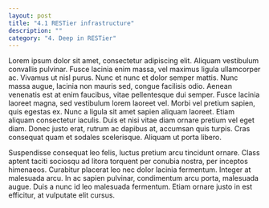 ```yaml
---
layout: post
title: "4.1 RESTier infrastructure"
description: ""
category: "4. Deep in RESTier"
---
```



Lorem ipsum dolor sit amet, consectetur adipiscing elit. Aliquam vestibulum convallis pulvinar. Fusce lacinia enim massa, vel maximus ligula ullamcorper ac. Vivamus ut nisl purus. Nunc et nunc et dolor semper mattis. Nunc massa augue, lacinia non mauris sed, congue facilisis odio. Aenean venenatis est at enim faucibus, vitae pellentesque dui semper. Fusce lacinia laoreet magna, sed vestibulum lorem laoreet vel. Morbi vel pretium sapien, quis egestas ex. Nunc a ligula sit amet sapien aliquam laoreet. Etiam aliquam consectetur iaculis. Duis et nisi vitae diam ornare pretium vel eget diam. Donec justo erat, rutrum ac dapibus at, accumsan quis turpis. Cras consequat quam et sodales scelerisque. Aliquam ut porta libero.

Suspendisse consequat leo felis, luctus pretium arcu tincidunt ornare. Class aptent taciti sociosqu ad litora torquent per conubia nostra, per inceptos himenaeos. Curabitur placerat leo nec dolor lacinia fermentum. Integer at malesuada arcu. In ac sapien pulvinar, condimentum arcu porta, malesuada augue. Duis a nunc id leo malesuada fermentum. Etiam ornare justo in est efficitur, at vulputate elit cursus.